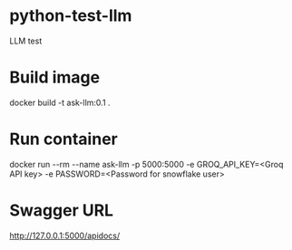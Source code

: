 # python-test-llm
LLM test

# Build image
docker build -t ask-llm:0.1 .

# Run container
docker run --rm --name ask-llm -p 5000:5000 -e GROQ_API_KEY=&lt;Groq API key&gt; -e PASSWORD=&lt;Password for snowflake user&gt;

# Swagger URL
http://127.0.0.1:5000/apidocs/